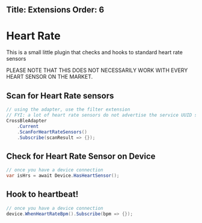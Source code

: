 Title: Extensions
Order: 6
---
# Heart Rate

This is a small little plugin that checks and hooks to standard heart rate sensors

PLEASE NOTE THAT THIS DOES NOT NECESSARILY WORK WITH EVERY HEART SENSOR ON THE MARKET.

## Scan for Heart Rate sensors
```csharp
// using the adapter, use the filter extension
// FYI: a lot of heart rate sensors do not advertise the service UUID so they end up getting filtered out by this method
CrossBleAdapter
    .Current
    .ScanForHeartRateSensors()
    .Subscribe(scanResult => {});

```

## Check for Heart Rate Sensor on Device
```csharp
// once you have a device connection
var isHrs = await Device.HasHeartSensor();

```

## Hook to heartbeat!
 ```csharp
 // once you have a device connection
device.WhenHeartRateBpm().Subscribe(bpm => {});
 ```
